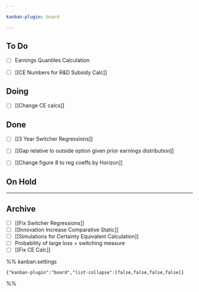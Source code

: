 ```yaml
---

kanban-plugin: board

---
```


## To Do

- [ ] Earnings Quantiles Calculation
- [ ] [[CE Numbers for R&D Subsidy Calc]]


## Doing

- [ ] [[Change CE calcs]]


## Done

- [ ] [[3 Year Switcher Regressions]]
- [ ] [[Gap relative to outside option given prior earnings distribution]]
- [ ] [[Change figure 8 to reg coeffs by Horizon]]


## On Hold



***

## Archive

- [ ] [[Fix Switcher Regressions]]
- [ ] [[Innovation Increase Comparative Static]]
- [ ] [[Simulations for Certainty Equivalent Calculation]]
- [ ] Probability of large loss + switching measure
- [ ] [[Fix CE Calc]]

%% kanban:settings
```
{"kanban-plugin":"board","list-collapse":[false,false,false,false]}
```
%%